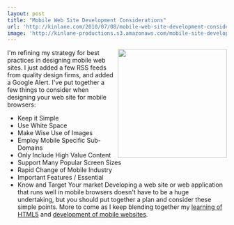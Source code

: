 ```yaml
---
layout: post
title: "Mobile Web Site Development Considerations"
url: 'http://kinlane.com/2010/07/08/mobile-web-site-development-considerations/'
image: 'http://kinlane-productions.s3.amazonaws.com/mobile-site-development/mobile-browser.jpg'
---
```


<img class="alignnone c1" title="Mobile Browser" src="http://kinlane-productions.s3.amazonaws.com/mobile-site-development/mobile-browser.jpg" alt="" width="250" align="right" />I'm refining my strategy for best practices in designing mobile web sites. I just added a few RSS feeds from quality design firms, and added a Google Alert. I've put together a few things to consider when designing your web site for mobile browsers:

  * Keep it Simple
  * Use White Space
  * Make Wise Use of Images
  * Employ Mobile Specific Sub-Domains
  * Only Include High Value Content
  * Support Many Popular Screen Sizes
  * Rapid Change of Mobile Industry
  * Important Features / Essential
  * Know and Target Your market
Developing a web site or web application that runs well in mobile browsers doesn't have to be a huge undertaking, but you should put together a plan and consider these simple points. More to come as I keep blending together my [learning of HTML5][1] and [development of mobile websites][2].

   [1]: http://www.kinlane.com/category/html-5/
   [2]: http://www.kinlane.com/category/mobile/mobile-site-development/

